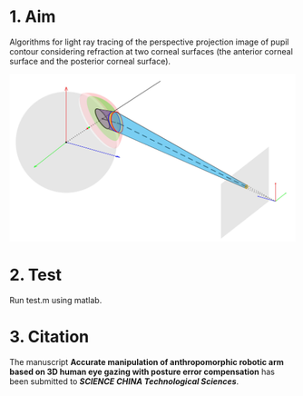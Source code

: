 # 1. Aim

Algorithms for light ray tracing of the perspective projection image of pupil contour considering refraction at two corneal surfaces (the anterior corneal surface and the posterior corneal surface).

<img src="https://github.com/et0803/trspclr/raw/main/doc/testFigure.jpg" alt="pupilLightRayTracing" width="800">



# 2. Test

Run test.m using matlab.



# 3. Citation

The  manuscript **Accurate manipulation of anthropomorphic robotic arm based on 3D human eye gazing with posture error compensation** has been submitted to  ***SCIENCE CHINA Technological Sciences***.
